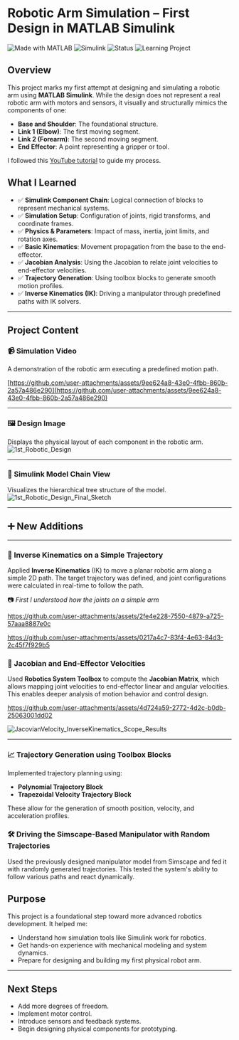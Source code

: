 # Robotic Arm Simulation – First Design in MATLAB Simulink

![Made with MATLAB](https://img.shields.io/badge/Made%20with-MATLAB-blue?logo=mathworks\&logoColor=white)
![Simulink](https://img.shields.io/badge/Simulink-Modeling-red?logo=mathworks\&logoColor=white)
![Status](https://img.shields.io/badge/Project-Prototype-yellow)
![Learning Project](https://img.shields.io/badge/Type-Learning_Project-green)

## Overview

This project marks my first attempt at designing and simulating a robotic arm using **MATLAB Simulink**. While the design does not represent a real robotic arm with motors and sensors, it visually and structurally mimics the components of one:

* **Base and Shoulder**: The foundational structure.
* **Link 1 (Elbow)**: The first moving segment.
* **Link 2 (Forearm)**: The second moving segment.
* **End Effector**: A point representing a gripper or tool.

I followed this [YouTube tutorial](https://www.youtube.com/watch?v=_8YCc3pJDPI) to guide my process.

## What I Learned

* ✅ **Simulink Component Chain**: Logical connection of blocks to represent mechanical systems.
* ✅ **Simulation Setup**: Configuration of joints, rigid transforms, and coordinate frames.
* ✅ **Physics & Parameters**: Impact of mass, inertia, joint limits, and rotation axes.
* ✅ **Basic Kinematics**: Movement propagation from the base to the end-effector.
* ✅ **Jacobian Analysis**: Using the Jacobian to relate joint velocities to end-effector velocities.
* ✅ **Trajectory Generation**: Using toolbox blocks to generate smooth motion profiles.
* ✅ **Inverse Kinematics (IK)**: Driving a manipulator through predefined paths with IK solvers.

---

## Project Content

### 📹 Simulation Video

A demonstration of the robotic arm executing a predefined motion path.

[https://github.com/user-attachments/assets/9ee624a8-43e0-4fbb-860b-2a57a486e290](https://github.com/user-attachments/assets/9ee624a8-43e0-4fbb-860b-2a57a486e290)

---

### 🖼️ Design Image

Displays the physical layout of each component in the robotic arm.
![1st\_Robotic\_Design](https://github.com/user-attachments/assets/c7e14b08-8935-4e64-b622-76d1feed96da)

---

### 🧩 Simulink Model Chain View

Visualizes the hierarchical tree structure of the model.
![1st\_Robotic\_Design\_Final\_Sketch](https://github.com/user-attachments/assets/ad14f692-621a-4e16-98de-e13224751934)

---

## ➕ New Additions

---

### 🎯 Inverse Kinematics on a Simple Trajectory

Applied **Inverse Kinematics** (IK) to move a planar robotic arm along a simple 2D path. The target trajectory was defined, and joint configurations were calculated in real-time to follow the path.

📷 *First I understood how the joints on a simple arm*



https://github.com/user-attachments/assets/2fe4e228-7550-4879-a725-57aaa8887e0c



https://github.com/user-attachments/assets/0217a4c7-83f4-4e63-84d3-2c45f7f929b5


### 🔧 Jacobian and End-Effector Velocities

Used **Robotics System Toolbox** to compute the **Jacobian Matrix**, which allows mapping joint velocities to end-effector linear and angular velocities. This enables deeper analysis of motion behavior and control design.

https://github.com/user-attachments/assets/4d724a59-2772-4d2c-b0db-25063001dd02

![JacovianVelocity_InverseKinematics_Scope_Results](https://github.com/user-attachments/assets/fa55afe7-e639-4427-be63-1debe34ae1c5)

---

### 📈 Trajectory Generation using Toolbox Blocks

Implemented trajectory planning using:

* **Polynomial Trajectory Block**
* **Trapezoidal Velocity Trajectory Block**

These allow for the generation of smooth position, velocity, and acceleration profiles.

### 🛠️ Driving the Simscape-Based Manipulator with Random Trajectories
Used the previously designed manipulator model from Simscape and fed it with randomly generated trajectories. This tested the system's ability to follow various paths and react dynamically.

## Purpose

This project is a foundational step toward more advanced robotics development. It helped me:

* Understand how simulation tools like Simulink work for robotics.
* Get hands-on experience with mechanical modeling and system dynamics.
* Prepare for designing and building my first physical robot arm.

---

## Next Steps

* Add more degrees of freedom.
* Implement motor control.
* Introduce sensors and feedback systems.
* Begin designing physical components for prototyping.


